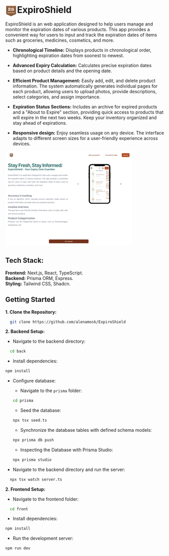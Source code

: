 # <img src="front/public/logoES.png" align="left" width="37" height="40"/> ExpiroShield

ExpiroShield is an web application designed to help users manage and monitor the expiration dates of various products. This app provides a convenient way for users to input and track the expiration dates of items such as groceries, medicines, cosmetics, and more.

- **Chronological Timeline:** Displays products in chronological order, highlighting expiration dates from soonest to newest.

- **Advanced Expiry Calculation:** Calculates precise expiration dates based on product details and the opening date.

- **Efficient Product Management:** Easily add, edit, and delete product information. The system automatically generates individual pages for each product, allowing users to upload photos, provide descriptions, select categories, and assign importance.

- **Expiration Status Sections:** Includes an archive for expired products and a "About to Expire" section, providing quick access to products that will expire in the next two weeks. Keep your inventory organized and stay ahead of expirations.

- **Responsive design:** Enjoy seamless usage on any device. The interface adapts to different screen sizes for a user-friendly experience across devices.

<img src="front/public/ExpiroShield_homepage.png" style="width: 400px; height: 300px;">

## Tech Stack:

**Frontend:** Next.js, React, TypeScript.<br>
**Backend:** Prisma ORM, Express. <br>
**Styling:** Tailwind CSS, Shadcn.

## Getting Started

**1. Clone the Repository:**

```bash
  git clone https://github.com/alenamosk/ExpiroShield
```

**2. Backend Setup:**

- Navigate to the backend directory:

```bash
  cd back
```

- Install dependencies:

```bash
npm install
```

- Configure database:

  - Navigate to the `prisma` folder:

  ```bash
  cd prisma
  ```

  - Seed the database:

  ```bash
  npx tsx seed.ts
  ```

  - Synchronize the database tables with defined schema models:

  ```bash
  npx prisma db push
  ```

  - Inspecting the Database with Prisma Studio:

  ```bash
  npx prisma studio
  ```

- Navigate to the backend directory and run the server:

```bash
  npx tsx watch server.ts
```

**2. Frontend Setup:**

- Navigate to the frontend folder:

```bash
  cd front
```

- Install dependencies:

```bash
npm install
```

- Run the development server:

```bash
npm run dev
```

